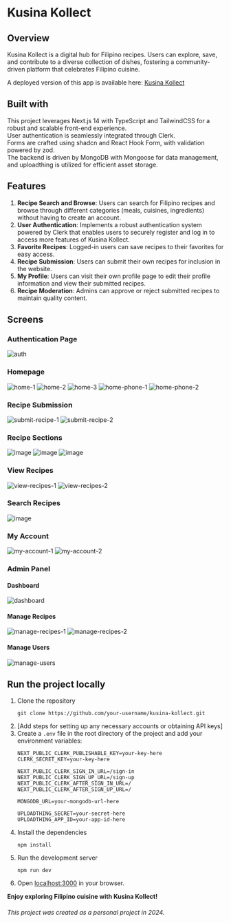# Kusina Kollect

## Overview
Kusina Kollect is a digital hub for Filipino recipes. Users can explore, save, and contribute to a diverse collection of dishes, fostering a community-driven platform that celebrates Filipino cuisine.

A deployed version of this app is available here: [Kusina Kollect](https://kusina-kollect.vercel.app/)

## Built with
This project leverages Next.js 14 with TypeScript and TailwindCSS for a robust and scalable front-end experience. <br>
User authentication is seamlessly integrated through Clerk. <br>
Forms are crafted using shadcn and React Hook Form, with validation powered by zod. <br>
The backend is driven by MongoDB with Mongoose for data management, and uploadthing is utilized for efficient asset storage.

## Features
1. **Recipe Search and Browse**: Users can search for Filipino recipes and browse through different categories (meals, cuisines, ingredients) without having to create an account.
2. **User Authentication**:  Implements a robust authentication system powered by Clerk that enables users to securely register and log in to access more features of Kusina Kollect.
3. **Favorite Recipes**: Logged-in users can save recipes to their favorites for easy access.
4. **Recipe Submission**: Users can submit their own recipes for inclusion in the website.
5. **My Profile**: Users can visit their own profile page to edit their profile information and view their submitted recipes.
6.  **Recipe Moderation**: Admins can approve or reject submitted recipes to maintain quality content.

## Screens
### Authentication Page
![auth](https://github.com/user-attachments/assets/9495140d-b7b7-489b-ad65-484410e449f3)

### Homepage
![home-1](https://github.com/user-attachments/assets/b28f11c4-7345-4680-b9c6-736cce399d7c)
![home-2](https://github.com/user-attachments/assets/f21bba1d-4480-4734-bf83-d2b3ce8009df)
![home-3](https://github.com/user-attachments/assets/4b3a203c-fea7-4a39-8aba-c64919613cf7)
![home-phone-1](https://github.com/user-attachments/assets/65058254-c70d-4548-8b7e-11028d96a92a)
![home-phone-2](https://github.com/user-attachments/assets/b24d8d9c-98ca-4a99-bd02-2556c926b089)

### Recipe Submission
![submit-recipe-1](https://github.com/user-attachments/assets/5a267e85-cd6a-4c9f-80b4-101acab99f22)
![submit-recipe-2](https://github.com/user-attachments/assets/7749f4c5-3690-4ca5-97ea-0a9ddc9ad25e)

### Recipe Sections
![image](https://github.com/user-attachments/assets/590bae9c-b2c7-41c3-9fa4-025d121ba354)
![image](https://github.com/user-attachments/assets/6d00fb6d-198a-4f09-b72b-fc6656fc8b2a)
![image](https://github.com/user-attachments/assets/0c5db8d5-1f7e-4b02-a74e-67ac1428ac71)

### View Recipes
![view-recipes-1](https://github.com/user-attachments/assets/11ea8cb6-1e2d-4088-9963-a5899c21feba)
![view-recipes-2](https://github.com/user-attachments/assets/84693a0b-fbff-472c-9e9a-3e2152719d8b)

### Search Recipes
![image](https://github.com/user-attachments/assets/54acded4-ab3a-427e-ae32-6dec085ef327)

### My Account
![my-account-1](https://github.com/user-attachments/assets/8f4202d1-ad70-4caf-9221-3ef5e89680e4)
![my-account-2](https://github.com/user-attachments/assets/104b6817-7d13-4f30-a39a-a971ae07a70c)

### Admin Panel
#### Dashboard
![dashboard](https://github.com/user-attachments/assets/eb1dbf30-822f-474f-ab86-06af9c89af6c)

#### Manage Recipes
![manage-recipes-1](https://github.com/user-attachments/assets/7ad79b52-6f36-4d1c-9d41-0dfdbb6380c1)
![manage-recipes-2](https://github.com/user-attachments/assets/101ba7fb-ef46-42dc-acd4-66ab2e16bb0d)

#### Manage Users
![manage-users](https://github.com/user-attachments/assets/69f74a67-6395-4f77-b952-d478b4d63a5a)


## Run the project locally
1. Clone the repository
   ```
   git clone https://github.com/your-username/kusina-kollect.git
   ```
2. [Add steps for setting up any necessary accounts or obtaining API keys]
3. Create a `.env` file in the root directory of the project and add your environment variables:
   ```
   NEXT_PUBLIC_CLERK_PUBLISHABLE_KEY=your-key-here
   CLERK_SECRET_KEY=your-key-here
   
   NEXT_PUBLIC_CLERK_SIGN_IN_URL=/sign-in
   NEXT_PUBLIC_CLERK_SIGN_UP_URL=/sign-up
   NEXT_PUBLIC_CLERK_AFTER_SIGN_IN_URL=/
   NEXT_PUBLIC_CLERK_AFTER_SIGN_UP_URL=/

   MONGODB_URL=your-mongodb-url-here

   UPLOADTHING_SECRET=your-secret-here
   UPLOADTHING_APP_ID=your-app-id-here
   ```
4. Install the dependencies
   ```
   npm install
   ```
5. Run the development server
   ```
   npm run dev
   ```
6. Open [localhost:3000](http://localhost:3000) in your browser.

**Enjoy exploring Filipino cuisine with Kusina Kollect!**

###### This project was created as a personal project in 2024.
